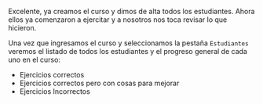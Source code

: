 Excelente, ya creamos el curso y dimos de alta todos los estudiantes. Ahora ellos ya comenzaron a ejercitar y a nosotros nos toca revisar lo que hicieron.

Una vez que ingresamos el curso y seleccionamos la pestaña `Estudiantes` veremos el listado de todos los estudiantes y el progreso general de cada uno en el curso:

* <i class="fa fa-check-circle text-success status-icon"> </i> Ejercicios correctos
* <i class="fa fa-exclamation-circle text-warning status-icon"> </i> Ejercicios correctos pero con cosas para mejorar
* <i class="fa fa-times-circle text-danger status-icon"> </i> Ejercicios Incorrectos


